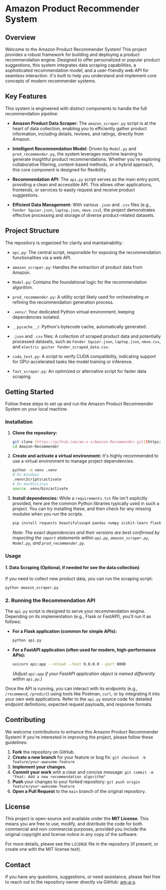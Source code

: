 # Amazon Product Recommender System

## Overview

Welcome to the Amazon Product Recommender System! This project provides a robust framework for building and deploying a product recommendation engine. Designed to offer personalized or popular product suggestions, this system integrates data scraping capabilities, a sophisticated recommendation model, and a user-friendly web API for seamless interaction. It's built to help you understand and implement core concepts of modern recommender systems.

## Key Features

This system is engineered with distinct components to handle the full recommendation pipeline:

* **Amazon Product Data Scraper:** The `amazon_scraper.py` script is at the heart of data collection, enabling you to efficiently gather product information, including details, reviews, and ratings, directly from Amazon.

* **Intelligent Recommendation Model:** Driven by `Model.py` and `prod_recommender.py`, the system leverages machine learning to generate insightful product recommendations. Whether you're exploring collaborative filtering, content-based methods, or a hybrid approach, this core component is designed for flexibility.

* **Recommendation API:** The `api.py` script serves as the main entry point, providing a clean and accessible API. This allows other applications, frontends, or services to easily request and receive product suggestions.

* **Efficient Data Management:** With various `.json` and `.csv` files (e.g., `Fender Squier.json`, `laptop.json`, `nmve.csv`), the project demonstrates effective processing and storage of diverse product-related datasets.

## Project Structure

The repository is organized for clarity and maintainability:

* `api.py`: The central script, responsible for exposing the recommendation functionalities via a web API.

* `amazon_scraper.py`: Handles the extraction of product data from Amazon.

* `Model.py`: Contains the foundational logic for the recommendation algorithm.

* `prod_recommender.py`: A utility script likely used for orchestrating or refining the recommendation generation process.

* `.venv/`: Your dedicated Python virtual environment, keeping dependencies isolated.

* `__pycache__/`: Python's bytecode cache, automatically generated.

* `.json` and `.csv` files: A collection of scraped product data and potentially processed datasets, such as `Fender Squier.json`, `laptop.json`, `nmve.csv`, and `electric guitar fender_scraped_data.csv`.

* `cuda_test.py`: A script to verify CUDA compatibility, indicating support for GPU-accelerated tasks like model training or inference.

* `fast_scraper.py`: An optimized or alternative script for faster data scraping.

## Getting Started

Follow these steps to set up and run the Amazon Product Recommender System on your local machine.

### Installation

1.  **Clone the repository:**

    ```bash
    git clone [https://github.com/am-a-s/Amazon-Recommender.git](https://github.com/am-a-s/Amazon-Recommender.git)
    cd Amazon-Recommender
    ```

2.  **Create and activate a virtual environment:**
    It's highly recommended to use a virtual environment to manage project dependencies.

    ```bash
    python -m venv .venv
    # On Windows
    .venv\Scripts\activate
    # On macOS/Linux
    source .venv/bin/activate
    ```

3.  **Install dependencies:**
    While a `requirements.txt` file isn't explicitly provided, here are the common Python libraries typically used in such a project. You can try installing these, and then check for any missing modules when you run the scripts.

    ```bash
    pip install requests beautifulsoup4 pandas numpy scikit-learn flask uvicorn
    ```

    *Note: The exact dependencies and their versions are best confirmed by inspecting the `import` statements within `api.py`, `amazon_scraper.py`, `Model.py`, and `prod_recommender.py`.*

### Usage

#### 1. Data Scraping (Optional, if needed for see the data collection)

If you need to collect new product data, you can run the scraping script:

```bash
python amazon_scraper.py
```
### 2. Running the Recommendation API

The `api.py` script is designed to serve your recommendation engine. Depending on its implementation (e.g., Flask or FastAPI), you'll run it as follows:

* **For a Flask application (common for simple APIs):**

    ```bash
    python api.py
    ```

* **For a FastAPI application (often used for modern, high-performance APIs):**

    ```bash
    uvicorn api:app --reload --host 0.0.0.0 --port 8000
    ```
    *(Adjust `api:app` if your FastAPI application object is named differently within `api.py`.)*

Once the API is running, you can interact with its endpoints (e.g., `/recommend`, `/predict`) using tools like Postman, `curl`, or by integrating it into your own web applications. Refer to the `api.py` source code for detailed endpoint definitions, expected request payloads, and response formats.

## Contributing

We welcome contributions to enhance this Amazon Product Recommender System! If you're interested in improving the project, please follow these guidelines:

1.  **Fork** the repository on GitHub.
2.  **Create a new branch** for your feature or bug fix:
    `git checkout -b feature/your-awesome-feature`
3.  **Implement your changes.**
4.  **Commit your work** with a clear and concise message:
    `git commit -m "Feat: Add a new recommendation algorithm"`
5.  **Push** your changes to your forked repository:
    `git push origin feature/your-awesome-feature`
6.  **Open a Pull Request** to the `main` branch of the original repository.

## License

This project is open-source and available under the **MIT License**. This means you are free to use, modify, and distribute the code for both commercial and non-commercial purposes, provided you include the original copyright and license notice in any copy of the software.

For more details, please see the `LICENSE` file in the repository (if present, or create one with the MIT license text).

## Contact

If you have any questions, suggestions, or need assistance, please feel free to reach out to the repository owner directly via GitHub: [am-a-s](https://github.com/am-a-s).
